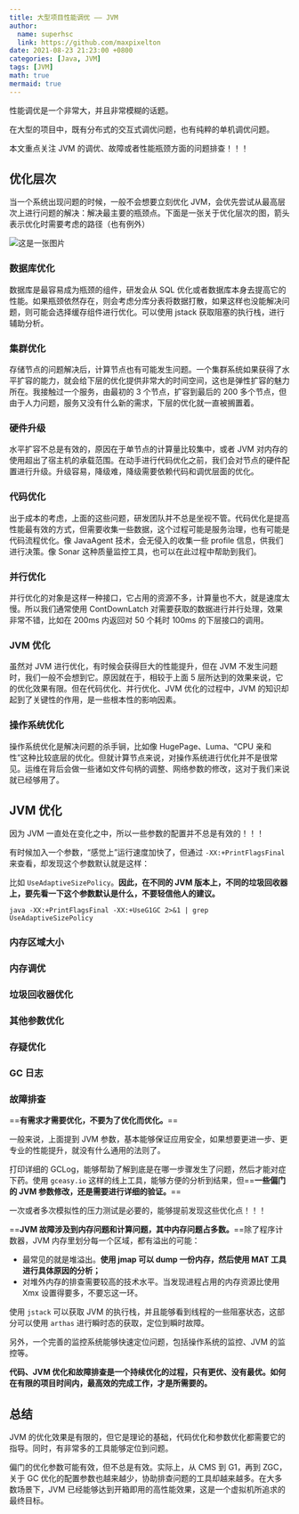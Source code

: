 ```yaml
---
title: 大型项目性能调优 —— JVM 
author:
  name: superhsc
  link: https://github.com/maxpixelton
date: 2021-08-23 21:23:00 +0800
categories: [Java, JVM]
tags: [JVM]
math: true
mermaid: true
---
```



性能调优是一个非常大，并且非常模糊的话题。

在大型的项目中，既有分布式的交互式调优问题，也有纯粹的单机调优问题。

本文重点关注 JVM 的调优、故障或者性能瓶颈方面的问题排查！！！

## 优化层次

当一个系统出现问题的时候，一般不会想要立刻优化 JVM，会优先尝试从最高层次上进行问题的解决：解决最主要的瓶颈点。下面是一张关于优化层次的图，箭头表示优化时需要考虑的路径（也有例外）

![这是一张图片](https://maxpixelton.github.io/images/assert/assert/java/jvm/jvm-23-01.png)

### 数据库优化

 数据库是最容易成为瓶颈的组件，研发会从 SQL 优化或者数据库本身去提高它的性能。如果瓶颈依然存在，则会考虑分库分表将数据打散，如果这样也没能解决问题，则可能会选择缓存组件进行优化。可以使用 jstack 获取阻塞的执行栈，进行辅助分析。

### 集群优化

存储节点的问题解决后，计算节点也有可能发生问题。一个集群系统如果获得了水平扩容的能力，就会给下层的优化提供非常大的时间空间，这也是弹性扩容的魅力所在。我接触过一个服务，由最初的 3 个节点，扩容到最后的 200 多个节点，但由于人力问题，服务又没有什么新的需求，下层的优化就一直被搁置着。

### 硬件升级

水平扩容不总是有效的，原因在于单节点的计算量比较集中，或者 JVM 对内存的使用超出了宿主机的承载范围。在动手进行代码优化之前，我们会对节点的硬件配置进行升级。升级容易，降级难，降级需要依赖代码和调优层面的优化。

### 代码优化

出于成本的考虑，上面的这些问题，研发团队并不总是坐视不管。代码优化是提高性能最有效的方式，但需要收集一些数据，这个过程可能是服务治理，也有可能是代码流程优化。像 JavaAgent 技术，会无侵入的收集一些 profile 信息，供我们进行决策。像 Sonar 这种质量监控工具，也可以在此过程中帮助到我们。

### 并行优化

并行优化的对象是这样一种接口，它占用的资源不多，计算量也不大，就是速度太慢。所以我们通常使用 ContDownLatch 对需要获取的数据进行并行处理，效果非常不错，比如在 200ms 内返回对 50 个耗时 100ms 的下层接口的调用。

### JVM 优化

虽然对 JVM 进行优化，有时候会获得巨大的性能提升，但在 JVM 不发生问题时，我们一般不会想到它。原因就在于，相较于上面 5 层所达到的效果来说，它的优化效果有限。但在代码优化、并行优化、JVM 优化的过程中，JVM 的知识却起到了关键性的作用，是一些根本性的影响因素。

### 操作系统优化

操作系统优化是解决问题的杀手锏，比如像 HugePage、Luma、“CPU 亲和性”这种比较底层的优化。但就计算节点来说，对操作系统进行优化并不是很常见。运维在背后会做一些诸如文件句柄的调整、网络参数的修改，这对于我们来说就已经够用了。



## JVM 优化

因为 JVM 一直处在变化之中，所以一些参数的配置并不总是有效的！！！

有时候加入一个参数，“感觉上”运行速度加快了，但通过 `-XX:+PrintFlagsFinal` 来查看，却发现这个参数默认就是这样：

比如 `UseAdaptiveSizePolicy`。**因此，在不同的 JVM 版本上，不同的垃圾回收器上，要先看一下这个参数默认是什么，不要轻信他人的建议。**

```shell
java -XX:+PrintFlagsFinal -XX:+UseG1GC 2>&1 | grep UseAdaptiveSizePolicy
```

### 内存区域大小

### 内存调优

### 垃圾回收器优化

### 其他参数优化

### 存疑优化

### GC 日志

### 故障排查

==**有需求才需要优化，不要为了优化而优化。**==

一般来说，上面提到 JVM 参数，基本能够保证应用安全，如果想要更进一步、更专业的性能提升，就没有什么通用的法则了。

打印详细的 GCLog，能够帮助了解到底是在哪一步骤发生了问题，然后才能对症下药。使用 `gceasy.io` 这样的线上工具，能够方便的分析到结果，但==**一些偏门的 JVM 参数修改，还是需要进行详细的验证。**==

一次或者多次模拟性的压力测试是必要的，能够提前发现这些优化点！！！

==**JVM 故障涉及到内存问题和计算问题，其中内存问题占多数。**==除了程序计数器，JVM 内存里划分每一个区域，都有溢出的可能：

- 最常见的就是堆溢出。**使用 jmap 可以 dump 一份内存，然后使用 MAT 工具进行具体原因的分析；**
- 对堆外内存的排查需要较高的技术水平。当发现进程占用的内存资源比使用 Xmx 设置得要多，不要忘这一环。

使用 `jstack` 可以获取 JVM 的执行栈，并且能够看到线程的一些阻塞状态，这部分可以使用 `arthas` 进行瞬时态的获取，定位到瞬时故障。

另外，一个完善的监控系统能够快速定位问题，包括操作系统的监控、JVM 的监控等。



**代码、JVM 优化和故障排查是一个持续优化的过程，只有更优、没有最优。如何在有限的项目时间内，最高效的完成工作，才是所需要的。**



## 总结

JVM 的优化效果是有限的，但它是理论的基础，代码优化和参数优化都需要它的指导。同时，有非常多的工具能够定位到问题。

偏门的优化参数可能有效，但不总是有效。实际上，从 CMS 到 G1，再到 ZGC，关于 GC 优化的配置参数也越来越少，协助排查问题的工具却越来越多。在大多数场景下，JVM 已经能够达到开箱即用的高性能效果，这是一个虚拟机所追求的最终目标。
